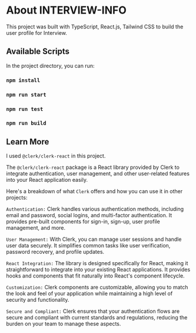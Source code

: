 # About INTERVIEW-INFO

This project was built with TypeScript, React.js, Tailwind CSS to build the user profile for Interview.

## Available Scripts

In the project directory, you can run:

### `npm install`

### `npm run start`

### `npm run test`

### `npm run build`

## Learn More

I used `@clerk/clerk-react` in this project.

The `@clerk/clerk-react` package is a React library provided by Clerk to integrate authentication, user management, and other user-related features into your React application easily.

Here's a breakdown of what `Clerk` offers and how you can use it in other projects:

`Authentication:` Clerk handles various authentication methods, including email and password, social logins, and multi-factor authentication. It provides pre-built components for sign-in, sign-up, user profile management, and more.

`User Management:` With Clerk, you can manage user sessions and handle user data securely. It simplifies common tasks like user verification, password recovery, and profile updates.

`React Integration:` The library is designed specifically for React, making it straightforward to integrate into your existing React applications. It provides hooks and components that fit naturally into React's component lifecycle.

`Customization:` Clerk components are customizable, allowing you to match the look and feel of your application while maintaining a high level of security and functionality.

`Secure and Compliant:` Clerk ensures that your authentication flows are secure and compliant with current standards and regulations, reducing the burden on your team to manage these aspects.

